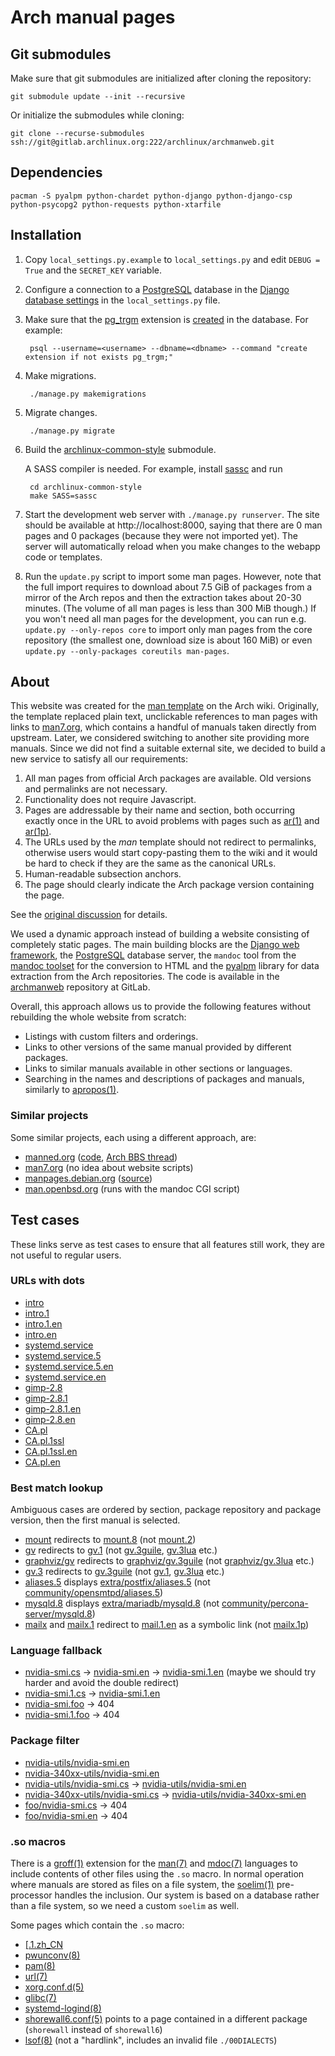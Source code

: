 # Arch manual pages

## Git submodules

Make sure that git submodules are initialized after cloning the repository:

    git submodule update --init --recursive

Or initialize the submodules while cloning:

    git clone --recurse-submodules ssh://git@gitlab.archlinux.org:222/archlinux/archmanweb.git

## Dependencies

    pacman -S pyalpm python-chardet python-django python-django-csp python-psycopg2 python-requests python-xtarfile

## Installation

1. Copy `local_settings.py.example` to `local_settings.py` and edit `DEBUG = True` and the `SECRET_KEY` variable.

2. Configure a connection to a [PostgreSQL](https://wiki.archlinux.org/index.php/PostgreSQL) database
   in the [Django database settings](https://docs.djangoproject.com/en/3.1/ref/settings/#databases)
   in the `local_settings.py` file.

3. Make sure that the [pg_trgm](https://www.postgresql.org/docs/current/pgtrgm.html)
   extension is [created](https://www.postgresql.org/docs/current/sql-createextension.html)
   in the database. For example:

        psql --username=<username> --dbname=<dbname> --command "create extension if not exists pg_trgm;"

4. Make migrations.

        ./manage.py makemigrations

5. Migrate changes.

        ./manage.py migrate

6. Build the [archlinux-common-style](https://gitlab.archlinux.org/archlinux/archlinux-common-style)
   submodule.

   A SASS compiler is needed. For example, install [sassc](https://archlinux.org/packages/community/x86_64/sassc/)
   and run

        cd archlinux-common-style
        make SASS=sassc

7. Start the development web server with `./manage.py runserver`. The site
   should be available at http://localhost:8000, saying that there are 0 man
   pages and 0 packages (because they were not imported yet). The server will
   automatically reload when you make changes to the webapp code or templates.

8. Run the `update.py` script to import some man pages. However, note that the
   full import requires to download about 7.5 GiB of packages from a mirror of
   the Arch repos and then the extraction takes about 20-30 minutes. (The volume
   of all man pages is less than 300 MiB though.) If you won't need all man pages
   for the development, you can run e.g. `update.py --only-repos core` to import
   only man pages from the core repository (the smallest one, download size is
   about 160 MiB) or even `update.py --only-packages coreutils man-pages`.

## About

This website was created for the [man template](https://wiki.archlinux.org/index.php/Template:Man)
on the Arch wiki. Originally, the template replaced plain text, unclickable
references to man pages with links to [man7.org](https://man7.org/linux/man-pages/),
which contains a handful of manuals taken directly from upstream. Later, we
considered switching to another site providing more manuals. Since we did not
find a suitable external site, we decided to build a new service to satisfy all
our requirements:

1. All man pages from official Arch packages are available. Old versions and
   permalinks are not necessary.
2. Functionality does not require Javascript.
3. Pages are addressable by their name and section, both occurring exactly once
   in the URL to avoid problems with pages such as
   [ar(1)](https://man.archlinux.org/man/ar.1) and
   [ar(1p)](https://man.archlinux.org/man/ar.1p).
4. The URLs used by the _man_ template should not redirect to permalinks,
   otherwise users would start copy-pasting them to the wiki and it would be
   hard to check if they are the same as the canonical URLs.
5. Human-readable subsection anchors.
6. The page should clearly indicate the Arch package version containing the
   page.

See the [original discussion](https://wiki.archlinux.org/index.php/Template_talk:Man#Sources)
for details.

We used a dynamic approach instead of building a website consisting of
completely static pages. The main building blocks are the
[Django web framework](https://www.djangoproject.com/), the
[PostgreSQL](https://www.postgresql.org/) database server, the `mandoc` tool
from the [mandoc toolset](http://mdocml.bsd.lv/) for the conversion to HTML and
the [pyalpm](https://github.com/archlinux/pyalpm) library for data extraction
from the Arch repositories. The code is available in the
[archmanweb](https://gitlab.archlinux.org/archlinux/archmanweb) repository at
GitLab.

Overall, this approach allows us to provide the following features without
rebuilding the whole website from scratch:

- Listings with custom filters and orderings.
- Links to other versions of the same manual provided by different packages.
- Links to similar manuals available in other sections or languages.
- Searching in the names and descriptions of packages and manuals, similarly to
  [apropos(1)](https://man.archlinux.org/man/apropos.1).

### Similar projects

Some similar projects, each using a different approach, are:

- [manned.org](https://manned.org/) ([code](https://g.blicky.net/manned.git/),
  [Arch BBS thread](https://bbs.archlinux.org/viewtopic.php?id=145382))
- [man7.org](http://man7.org/linux/man-pages/) (no idea about website scripts)
- [manpages.debian.org](https://manpages.debian.org/)
  ([source](https://github.com/Debian/debiman/))
- [man.openbsd.org](http://man.openbsd.org/) (runs with the mandoc CGI script)

## Test cases

These links serve as test cases to ensure that all features still work, they
are not useful to regular users.

### URLs with dots

- <a href="https://man.archlinux.org/man/intro">intro</a>
- <a href="https://man.archlinux.org/man/intro.1">intro.1</a>
- <a href="https://man.archlinux.org/man/intro.1.en">intro.1.en</a>
- <a href="https://man.archlinux.org/man/intro.en">intro.en</a>
- <a href="https://man.archlinux.org/man/systemd.service">systemd.service</a>
- <a href="https://man.archlinux.org/man/systemd.service.5">systemd.service.5</a>
- <a href="https://man.archlinux.org/man/systemd.service.5.en">systemd.service.5.en</a>
- <a href="https://man.archlinux.org/man/systemd.service.en">systemd.service.en</a>
- <a href="https://man.archlinux.org/man/gimp-2.8">gimp-2.8</a>
- <a href="https://man.archlinux.org/man/gimp-2.8.1">gimp-2.8.1</a>
- <a href="https://man.archlinux.org/man/gimp-2.8.1.en">gimp-2.8.1.en</a>
- <a href="https://man.archlinux.org/man/gimp-2.8.en">gimp-2.8.en</a>
- <a href="https://man.archlinux.org/man/CA.pl">CA.pl</a>
- <a href="https://man.archlinux.org/man/CA.pl.1ssl">CA.pl.1ssl</a>
- <a href="https://man.archlinux.org/man/CA.pl.1ssl.en">CA.pl.1ssl.en</a>
- <a href="https://man.archlinux.org/man/CA.pl.en">CA.pl.en</a>

### Best match lookup

Ambiguous cases are ordered by section, package repository and package version,
then the first manual is selected.

- <a href="https://man.archlinux.org/man/mount">mount</a> redirects to
  <a href="https://man.archlinux.org/man/mount.8">mount.8</a>
  (not <a href="https://man.archlinux.org/man/mount.2">mount.2</a>)
- <a href="https://man.archlinux.org/man/gv">gv</a> redirects to
  <a href="https://man.archlinux.org/man/gv.1">gv.1</a>
  (not <a href="https://man.archlinux.org/man/gv.3guile">gv.3guile</a>,
  <a href="https://man.archlinux.org/man/gv.3lua">gv.3lua</a> etc.)
- <a href="https://man.archlinux.org/man/graphviz/gv">graphviz/gv</a> redirects to
  <a href="https://man.archlinux.org/man/graphviz/gv.3guile">graphviz/gv.3guile</a>
  (not <a href="https://man.archlinux.org/man/graphviz/gv.3lua">graphviz/gv.3lua</a> etc.)
- <a href="https://man.archlinux.org/man/gv.3">gv.3</a> redirects to
  <a href="https://man.archlinux.org/man/gv.3guile">gv.3guile</a>
  (not <a href="https://man.archlinux.org/man/gv.1">gv.1</a>,
  <a href="https://man.archlinux.org/man/gv.3lua">gv.3lua</a> etc.)
- <a href="https://man.archlinux.org/man/aliases.5">aliases.5</a> displays
  <a href="https://man.archlinux.org/man/extra/postfix/aliases.5">extra/postfix/aliases.5</a>
  (not <a href="https://man.archlinux.org/man/community/opensmtpd/aliases.5">community/opensmtpd/aliases.5</a>)
- <a href="https://man.archlinux.org/man/mysqld.8">mysqld.8</a> displays
  <a href="https://man.archlinux.org/man/extra/mariadb/mysqld.8">extra/mariadb/mysqld.8</a>
  (not <a href="https://man.archlinux.org/man/community/percona-server/mysqld.8">community/percona-server/mysqld.8</a>)
- <a href="https://man.archlinux.org/man/mailx">mailx</a> and
  <a href="https://man.archlinux.org/man/mailx.1">mailx.1</a> redirect to
  <a href="https://man.archlinux.org/man/mail.1.en">mail.1.en</a> as a symbolic link
  (not <a href="https://man.archlinux.org/man/mailx.1p">mailx.1p</a>)

### Language fallback

- <a href="https://man.archlinux.org/man/nvidia-smi.cs">nvidia-smi.cs</a> &rarr;
  <a href="https://man.archlinux.org/man/nvidia-smi.en">nvidia-smi.en</a> &rarr;
  <a href="https://man.archlinux.org/man/nvidia-smi.1.en">nvidia-smi.1.en</a>
  (maybe we should try harder and avoid the double redirect)
- <a href="https://man.archlinux.org/man/nvidia-smi.1.cs">nvidia-smi.1.cs</a> &rarr;
  <a href="https://man.archlinux.org/man/nvidia-smi.1.en">nvidia-smi.1.en</a>
- <a href="https://man.archlinux.org/man/nvidia-smi.foo">nvidia-smi.foo</a> &rarr; 404
- <a href="https://man.archlinux.org/man/nvidia-smi.1.foo">nvidia-smi.1.foo</a> &rarr; 404

### Package filter

- <a href="https://man.archlinux.org/man/nvidia-utils/nvidia-smi.en">nvidia-utils/nvidia-smi.en</a>
- <a href="https://man.archlinux.org/man/nvidia-340xx-utils/nvidia-smi.en">nvidia-340xx-utils/nvidia-smi.en</a>
- <a href="https://man.archlinux.org/man/nvidia-utils/nvidia-smi.cs">nvidia-utils/nvidia-smi.cs</a> &rarr;
  <a href="https://man.archlinux.org/man/nvidia-utils/nvidia-smi.en">nvidia-utils/nvidia-smi.en</a>
- <a href="https://man.archlinux.org/man/nvidia-340xx-utils/nvidia-smi.cs">nvidia-340xx-utils/nvidia-smi.cs</a> &rarr;
  <a href="https://man.archlinux.org/man/nvidia-340xx-utils/nvidia-smi.cs">nvidia-utils/nvidia-340xx-smi.en</a>
- <a href="https://man.archlinux.org/man/foo/nvidia-smi.cs">foo/nvidia-smi.cs</a> &rarr; 404
- <a href="https://man.archlinux.org/man/foo/nvidia-smi.en">foo/nvidia-smi.en</a> &rarr; 404

### .so macros

There is a <a href="https://man.archlinux.org/man/groff.1">groff(1)</a> extension for the
<a href="https://man.archlinux.org/man/man.7">man(7)</a> and
<a href="https://man.archlinux.org/man/mdoc.7">mdoc(7)</a>
languages to include contents of other files using the `.so` macro. In normal
operation where manuals are stored as files on a file system, the
<a href="https://man.archlinux.org/man/soelim.1">soelim(1)</a>
pre-processor handles the inclusion. Our system is based on a database rather
than a file system, so we need a custom `soelim` as well.

Some pages which contain the `.so` macro:

- <a href="https://man.archlinux.org/man/[.1.zh_CN">[.1.zh_CN</a>
- <a href="https://man.archlinux.org/man/pwunconv.8">pwunconv(8)</a>
- <a href="https://man.archlinux.org/man/pam.8">pam(8)</a>
- <a href="https://man.archlinux.org/man/url.7">url(7)</a>
- <a href="https://man.archlinux.org/man/xorg.conf.d.5">xorg.conf.d(5)</a>
- <a href="https://man.archlinux.org/man/glibc.7">glibc(7)</a>
- <a href="https://man.archlinux.org/man/systemd-logind.8">systemd-logind(8)</a>
- <a href="https://man.archlinux.org/man/shorewall6.conf.5">shorewall6.conf(5)</a>
  points to a page contained in a different package (`shorewall` instead of `shorewall6`)
- <a href="https://man.archlinux.org/man/lsof.8">lsof(8)</a>
  (not a "hardlink", includes an invalid file `./00DIALECTS`)

